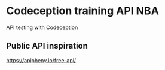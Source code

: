 # Codeception training API NBA
API testing with Codeception

## Public API inspiration
https://apipheny.io/free-api/
